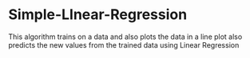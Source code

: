 # Simple-LInear-Regression
This algorithm trains on a data and also plots the data in a line plot also predicts the new values from the trained data using Linear Regression

